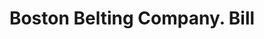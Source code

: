 ---
doi: 10.7916/D8HD96RK
date_other: '1869'
date_other_textual: '1869'
form: printed ephemera
genre:
- Invoices
name:
- Boston Belting Company
object_in_context_url: https://biggert.cul.columbia.edu/items/view/ave_biggert_00334
subject_hierarchical_geographic:
- Boston, Massachusetts, United States
subject_name:
- Boston Belting Company
title: Boston Belting Company. Bill
sort_title: Boston Belting Company. Bill
call_number: ave_biggert_00334
coordinates:
- 42.35805555555556,-71.06361111111111
pid: ave_biggert_00334
identifiers: ave_biggert_00334
canvas_id: ldpd:395608
permalink: "/items/ave_biggert_00334/"
layout: iiif-image-page
---